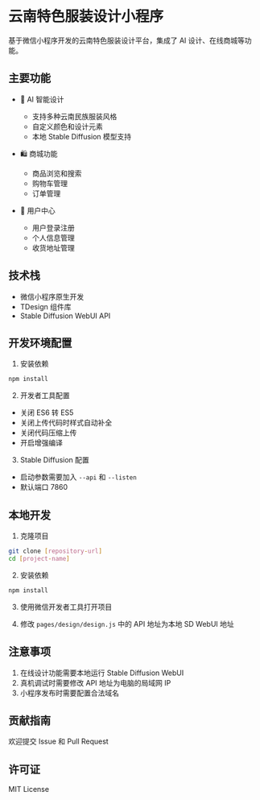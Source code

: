 # 云南特色服装设计小程序

基于微信小程序开发的云南特色服装设计平台，集成了 AI 设计、在线商城等功能。

## 主要功能

- 🎨 AI 智能设计
  - 支持多种云南民族服装风格
  - 自定义颜色和设计元素
  - 本地 Stable Diffusion 模型支持

- 🛍️ 商城功能
  - 商品浏览和搜索
  - 购物车管理
  - 订单管理

- 👤 用户中心
  - 用户登录注册
  - 个人信息管理
  - 收货地址管理

## 技术栈

- 微信小程序原生开发
- TDesign 组件库
- Stable Diffusion WebUI API

## 开发环境配置

1. 安装依赖
```bash
npm install
```

2. 开发者工具配置
- 关闭 ES6 转 ES5
- 关闭上传代码时样式自动补全
- 关闭代码压缩上传
- 开启增强编译

3. Stable Diffusion 配置
- 启动参数需要加入 `--api` 和 `--listen`
- 默认端口 7860

## 本地开发

1. 克隆项目
```bash
git clone [repository-url]
cd [project-name]
```

2. 安装依赖
```bash
npm install
```

3. 使用微信开发者工具打开项目

4. 修改 `pages/design/design.js` 中的 API 地址为本地 SD WebUI 地址

## 注意事项

1. 在线设计功能需要本地运行 Stable Diffusion WebUI
2. 真机调试时需要修改 API 地址为电脑的局域网 IP
3. 小程序发布时需要配置合法域名

## 贡献指南

欢迎提交 Issue 和 Pull Request

## 许可证

MIT License 